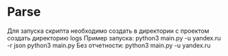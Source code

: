 # Parse
Для запуска скрипта необходимо создать в директории с проектом создать
директорию logs
Пример запуска: python3 main.py -u yandex.ru -r json
		python3 main.py
Без отчетности: python3 main.py -u yandex.ru 	
